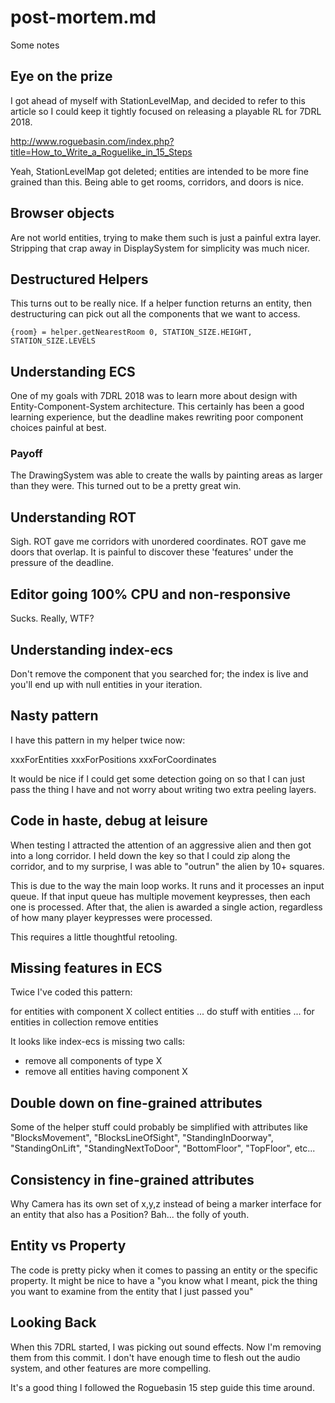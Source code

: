 # post-mortem.md
Some notes

## Eye on the prize
I got ahead of myself with StationLevelMap, and decided to refer
to this article so I could keep it tightly focused on releasing
a playable RL for 7DRL 2018.

http://www.roguebasin.com/index.php?title=How_to_Write_a_Roguelike_in_15_Steps

Yeah, StationLevelMap got deleted; entities are intended to be
more fine grained than this. Being able to get rooms, corridors,
and doors is nice.

## Browser objects
Are not world entities, trying to make them such is just a painful
extra layer. Stripping that crap away in DisplaySystem for simplicity
was much nicer.

## Destructured Helpers
This turns out to be really nice. If a helper function returns an
entity, then destructuring can pick out all the components that
we want to access.

    {room} = helper.getNearestRoom 0, STATION_SIZE.HEIGHT, STATION_SIZE.LEVELS

## Understanding ECS
One of my goals with 7DRL 2018 was to learn more about design with
Entity-Component-System architecture. This certainly has been a good
learning experience, but the deadline makes rewriting poor component
choices painful at best.

### Payoff
The DrawingSystem was able to create the walls by painting areas
as larger than they were. This turned out to be a pretty great win.

## Understanding ROT
Sigh. ROT gave me corridors with unordered coordinates. ROT gave me
doors that overlap. It is painful to discover these 'features' under
the pressure of the deadline.

## Editor going 100% CPU and non-responsive
Sucks. Really, WTF?

## Understanding index-ecs
Don't remove the component that you searched for; the index is
live and you'll end up with null entities in your iteration.

## Nasty pattern
I have this pattern in my helper twice now:

xxxForEntities
  xxxForPositions
    xxxForCoordinates

It would be nice if I could get some detection going on
so that I can just pass the thing I have and not worry
about writing two extra peeling layers.

## Code in haste, debug at leisure
When testing I attracted the attention of an aggressive
alien and then got into a long corridor. I held down the
key so that I could zip along the corridor, and to my
surprise, I was able to "outrun" the alien by 10+ squares.

This is due to the way the main loop works. It runs and
it processes an input queue. If that input queue has multiple
movement keypresses, then each one is processed. After that,
the alien is awarded a single action, regardless of how many
player keypresses were processed.

This requires a little thoughtful retooling.

## Missing features in ECS
Twice I've coded this pattern:

  for entities with component X
    collect entities
    ... do stuff with entities ...
  for entities in collection
    remove entities

It looks like index-ecs is missing two calls:
- remove all components of type X
- remove all entities having component X

## Double down on fine-grained attributes
Some of the helper stuff could probably be simplified with
attributes like "BlocksMovement", "BlocksLineOfSight",
"StandingInDoorway", "StandingOnLift", "StandingNextToDoor",
"BottomFloor", "TopFloor", etc...

## Consistency in fine-grained attributes
Why Camera has its own set of x,y,z instead of being a
marker interface for an entity that also has a Position?
Bah... the folly of youth.

## Entity vs Property
The code is pretty picky when it comes to passing an
entity or the specific property. It might be nice to
have a "you know what I meant, pick the thing you
want to examine from the entity that I just passed you"

## Looking Back
When this 7DRL started, I was picking out sound effects.
Now I'm removing them from this commit. I don't have
enough time to flesh out the audio system, and other
features are more compelling.

It's a good thing I followed the Roguebasin 15 step guide
this time around.
